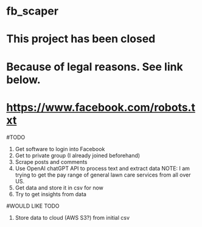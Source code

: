 # fb_scaper
# This project has been closed
# Because of legal reasons. See link below.
# https://www.facebook.com/robots.txt

#TODO
1. Get software to login into Facebook
2. Get to private group (I already joined beforehand)
3. Scrape posts and comments
4. Use OpenAI chatGPT API to process text and extract data 
NOTE: I am trying to get the pay range of general lawn care services from all over US.
5. Get data and store it in csv for now
6. Try to get insights from data

#WOULD LIKE TODO
1. Store data to cloud (AWS S3?) from initial csv
